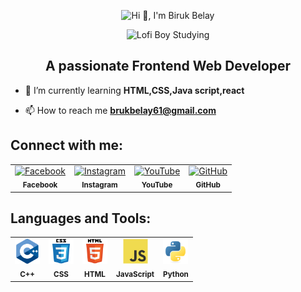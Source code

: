 
<p align="center">
  <img src="https://yourdomain.com/animated-typing.gif" alt="Hi 👋, I'm Biruk Belay" />
</p>




<p align="center">
  <img src="https://img.freepik.com/premium-photo/lofi-girl-style-featuring-boy-studying-listening-music_940839-125.jpg" width="1000" alt="Lofi Boy Studying"/>
</p>

 
<h2 align="center">A passionate Frontend Web Developer</h2>

- 🌱 I’m currently learning **HTML,CSS,Java script,react**

- 📫 How to reach me **brukbelay61@gmail.com**

<h2 align="left">Connect with me:</h2>



<table>
  <tr>
    <td align="center">
      <a href="https://fb.com/biruk belay" target="_blank">
        <img src="https://raw.githubusercontent.com/rahuldkjain/github-profile-readme-generator/master/src/images/icons/Social/facebook.svg" alt="Facebook" width="40" height="30" />
      </a><br/>
      <sub><b>Facebook</b></sub>
    </td>
    <td align="center">
      <a href="https://instagram.com/bu_ye21" target="_blank">
        <img src="https://raw.githubusercontent.com/rahuldkjain/github-profile-readme-generator/master/src/images/icons/Social/instagram.svg" alt="Instagram" width="40" height="30" />
      </a><br/>
      <sub><b>Instagram</b></sub>
    </td>
    <td align="center">
      <a href="https://www.youtube.com/channel/Buratechtube" target="_blank">
        <img src="https://raw.githubusercontent.com/rahuldkjain/github-profile-readme-generator/master/src/images/icons/Social/youtube.svg" alt="YouTube" width="40" height="30" />
      </a><br/>
      <sub><b>YouTube</b></sub>
    </td>
    <td align="center">
      <a href="https://github.com/biruk2116" target="_blank">
        <img src="https://raw.githubusercontent.com/rahuldkjain/github-profile-readme-generator/master/src/images/icons/Social/github.svg" alt="GitHub" width="40" height="30" />
      </a><br/>
      <sub><b>GitHub</b></sub>
    </td>
  </tr>
</table>





<h2 align="left">Languages and Tools:</h2>
<table>
  <tr>
    <td align="center">
      <img src="https://raw.githubusercontent.com/devicons/devicon/master/icons/cplusplus/cplusplus-original.svg" width="40" height="40" alt="C++"/><br/>
      <sub><b>C++</b></sub>
    </td>
    <td align="center">
      <img src="https://raw.githubusercontent.com/devicons/devicon/master/icons/css3/css3-original-wordmark.svg" width="40" height="40" alt="CSS"/><br/>
      <sub><b>CSS</b></sub>
    </td>
    <td align="center">
      <img src="https://raw.githubusercontent.com/devicons/devicon/master/icons/html5/html5-original-wordmark.svg" width="40" height="40" alt="HTML"/><br/>
      <sub><b>HTML</b></sub>
    </td>
    <td align="center">
      <img src="https://raw.githubusercontent.com/devicons/devicon/master/icons/javascript/javascript-original.svg" width="40" height="40" alt="JavaScript"/><br/>
      <sub><b>JavaScript</b></sub>
    </td>
    <td align="center">
      <img src="https://raw.githubusercontent.com/devicons/devicon/master/icons/python/python-original.svg" width="40" height="40" alt="Python"/><br/>
      <sub><b>Python</b></sub>
    </td>
  </tr>
</table>

